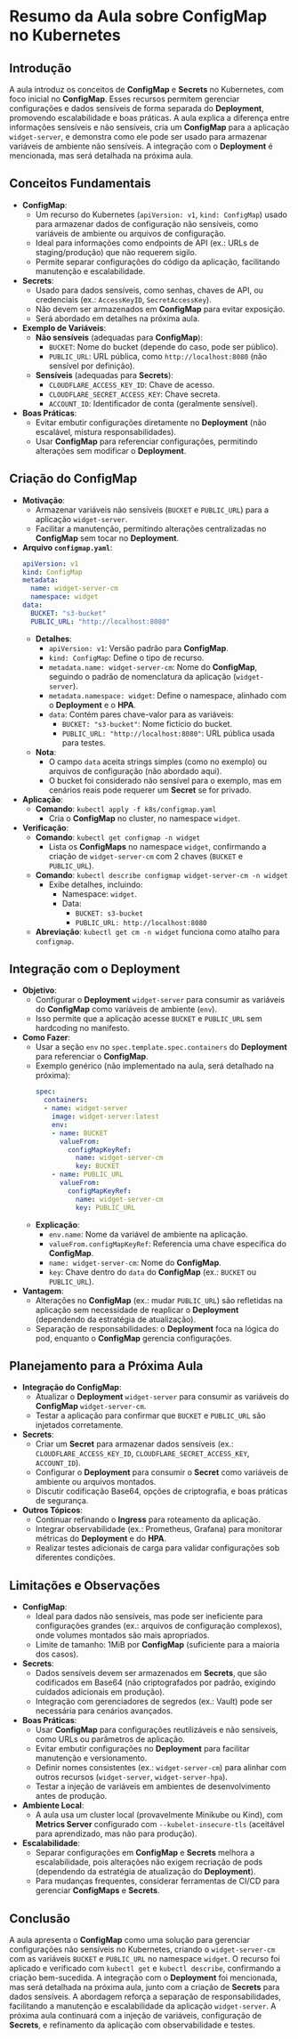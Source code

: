 # Resumo da Aula sobre ConfigMap no Kubernetes

## Introdução
A aula introduz os conceitos de **ConfigMap** e **Secrets** no Kubernetes, com foco inicial no **ConfigMap**. Esses recursos permitem gerenciar configurações e dados sensíveis de forma separada do **Deployment**, promovendo escalabilidade e boas práticas. A aula explica a diferença entre informações sensíveis e não sensíveis, cria um **ConfigMap** para a aplicação `widget-server`, e demonstra como ele pode ser usado para armazenar variáveis de ambiente não sensíveis. A integração com o **Deployment** é mencionada, mas será detalhada na próxima aula.

## Conceitos Fundamentais
- **ConfigMap**:
  - Um recurso do Kubernetes (`apiVersion: v1`, `kind: ConfigMap`) usado para armazenar dados de configuração não sensíveis, como variáveis de ambiente ou arquivos de configuração.
  - Ideal para informações como endpoints de API (ex.: URLs de staging/produção) que não requerem sigilo.
  - Permite separar configurações do código da aplicação, facilitando manutenção e escalabilidade.
- **Secrets**:
  - Usado para dados sensíveis, como senhas, chaves de API, ou credenciais (ex.: `AccessKeyID`, `SecretAccessKey`).
  - Não devem ser armazenados em **ConfigMap** para evitar exposição.
  - Será abordado em detalhes na próxima aula.
- **Exemplo de Variáveis**:
  - **Não sensíveis** (adequadas para **ConfigMap**):
    - `BUCKET`: Nome do bucket (depende do caso, pode ser público).
    - `PUBLIC_URL`: URL pública, como `http://localhost:8080` (não sensível por definição).
  - **Sensíveis** (adequadas para **Secrets**):
    - `CLOUDFLARE_ACCESS_KEY_ID`: Chave de acesso.
    - `CLOUDFLARE_SECRET_ACCESS_KEY`: Chave secreta.
    - `ACCOUNT_ID`: Identificador de conta (geralmente sensível).
- **Boas Práticas**:
  - Evitar embutir configurações diretamente no **Deployment** (não escalável, mistura responsabilidades).
  - Usar **ConfigMap** para referenciar configurações, permitindo alterações sem modificar o **Deployment**.

## Criação do ConfigMap
- **Motivação**:
  - Armazenar variáveis não sensíveis (`BUCKET` e `PUBLIC_URL`) para a aplicação `widget-server`.
  - Facilitar a manutenção, permitindo alterações centralizadas no **ConfigMap** sem tocar no **Deployment**.
- **Arquivo `configmap.yaml`**:
  ```yaml
  apiVersion: v1
  kind: ConfigMap
  metadata:
    name: widget-server-cm
    namespace: widget
  data:
    BUCKET: "s3-bucket"
    PUBLIC_URL: "http://localhost:8080"
  ```
  - **Detalhes**:
    - `apiVersion: v1`: Versão padrão para **ConfigMap**.
    - `kind: ConfigMap`: Define o tipo de recurso.
    - `metadata.name: widget-server-cm`: Nome do **ConfigMap**, seguindo o padrão de nomenclatura da aplicação (`widget-server`).
    - `metadata.namespace: widget`: Define o namespace, alinhado com o **Deployment** e o **HPA**.
    - `data`: Contém pares chave-valor para as variáveis:
      - `BUCKET: "s3-bucket"`: Nome fictício do bucket.
      - `PUBLIC_URL: "http://localhost:8080"`: URL pública usada para testes.
  - **Nota**:
    - O campo `data` aceita strings simples (como no exemplo) ou arquivos de configuração (não abordado aqui).
    - O bucket foi considerado não sensível para o exemplo, mas em cenários reais pode requerer um **Secret** se for privado.
- **Aplicação**:
  - **Comando**: `kubectl apply -f k8s/configmap.yaml`
    - Cria o **ConfigMap** no cluster, no namespace `widget`.
- **Verificação**:
  - **Comando**: `kubectl get configmap -n widget`
    - Lista os **ConfigMaps** no namespace `widget`, confirmando a criação de `widget-server-cm` com 2 chaves (`BUCKET` e `PUBLIC_URL`).
  - **Comando**: `kubectl describe configmap widget-server-cm -n widget`
    - Exibe detalhes, incluindo:
      - Namespace: `widget`.
      - Data:
        - `BUCKET: s3-bucket`
        - `PUBLIC_URL: http://localhost:8080`
  - **Abreviação**: `kubectl get cm -n widget` funciona como atalho para `configmap`.

## Integração com o Deployment
- **Objetivo**:
  - Configurar o **Deployment** `widget-server` para consumir as variáveis do **ConfigMap** como variáveis de ambiente (`env`).
  - Isso permite que a aplicação acesse `BUCKET` e `PUBLIC_URL` sem hardcoding no manifesto.
- **Como Fazer**:
  - Usar a seção `env` no `spec.template.spec.containers` do **Deployment** para referenciar o **ConfigMap**.
  - Exemplo genérico (não implementado na aula, será detalhado na próxima):
    ```yaml
    spec:
      containers:
      - name: widget-server
        image: widget-server:latest
        env:
        - name: BUCKET
          valueFrom:
            configMapKeyRef:
              name: widget-server-cm
              key: BUCKET
        - name: PUBLIC_URL
          valueFrom:
            configMapKeyRef:
              name: widget-server-cm
              key: PUBLIC_URL
    ```
  - **Explicação**:
    - `env.name`: Nome da variável de ambiente na aplicação.
    - `valueFrom.configMapKeyRef`: Referencia uma chave específica do **ConfigMap**.
    - `name: widget-server-cm`: Nome do **ConfigMap**.
    - `key`: Chave dentro do `data` do **ConfigMap** (ex.: `BUCKET` ou `PUBLIC_URL`).
- **Vantagem**:
  - Alterações no **ConfigMap** (ex.: mudar `PUBLIC_URL`) são refletidas na aplicação sem necessidade de reaplicar o **Deployment** (dependendo da estratégia de atualização).
  - Separação de responsabilidades: o **Deployment** foca na lógica do pod, enquanto o **ConfigMap** gerencia configurações.

## Planejamento para a Próxima Aula
- **Integração do ConfigMap**:
  - Atualizar o **Deployment** `widget-server` para consumir as variáveis do **ConfigMap** `widget-server-cm`.
  - Testar a aplicação para confirmar que `BUCKET` e `PUBLIC_URL` são injetados corretamente.
- **Secrets**:
  - Criar um **Secret** para armazenar dados sensíveis (ex.: `CLOUDFLARE_ACCESS_KEY_ID`, `CLOUDFLARE_SECRET_ACCESS_KEY`, `ACCOUNT_ID`).
  - Configurar o **Deployment** para consumir o **Secret** como variáveis de ambiente ou arquivos montados.
  - Discutir codificação Base64, opções de criptografia, e boas práticas de segurança.
- **Outros Tópicos**:
  - Continuar refinando o **Ingress** para roteamento da aplicação.
  - Integrar observabilidade (ex.: Prometheus, Grafana) para monitorar métricas do **Deployment** e do **HPA**.
  - Realizar testes adicionais de carga para validar configurações sob diferentes condições.

## Limitações e Observações
- **ConfigMap**:
  - Ideal para dados não sensíveis, mas pode ser ineficiente para configurações grandes (ex.: arquivos de configuração complexos), onde volumes montados são mais apropriados.
  - Limite de tamanho: 1MiB por **ConfigMap** (suficiente para a maioria dos casos).
- **Secrets**:
  - Dados sensíveis devem ser armazenados em **Secrets**, que são codificados em Base64 (não criptografados por padrão, exigindo cuidados adicionais em produção).
  - Integração com gerenciadores de segredos (ex.: Vault) pode ser necessária para cenários avançados.
- **Boas Práticas**:
  - Usar **ConfigMap** para configurações reutilizáveis e não sensíveis, como URLs ou parâmetros de aplicação.
  - Evitar embutir configurações no **Deployment** para facilitar manutenção e versionamento.
  - Definir nomes consistentes (ex.: `widget-server-cm`) para alinhar com outros recursos (`widget-server`, `widget-server-hpa`).
  - Testar a injeção de variáveis em ambientes de desenvolvimento antes de produção.
- **Ambiente Local**:
  - A aula usa um cluster local (provavelmente Minikube ou Kind), com **Metrics Server** configurado com `--kubelet-insecure-tls` (aceitável para aprendizado, mas não para produção).
- **Escalabilidade**:
  - Separar configurações em **ConfigMap** e **Secrets** melhora a escalabilidade, pois alterações não exigem recriação de pods (dependendo da estratégia de atualização do **Deployment**).
  - Para mudanças frequentes, considerar ferramentas de CI/CD para gerenciar **ConfigMaps** e **Secrets**.

## Conclusão
A aula apresenta o **ConfigMap** como uma solução para gerenciar configurações não sensíveis no Kubernetes, criando o `widget-server-cm` com as variáveis `BUCKET` e `PUBLIC_URL` no namespace `widget`. O recurso foi aplicado e verificado com `kubectl get` e `kubectl describe`, confirmando a criação bem-sucedida. A integração com o **Deployment** foi mencionada, mas será detalhada na próxima aula, junto com a criação de **Secrets** para dados sensíveis. A abordagem reforça a separação de responsabilidades, facilitando a manutenção e escalabilidade da aplicação `widget-server`. A próxima aula continuará com a injeção de variáveis, configuração de **Secrets**, e refinamento da aplicação com observabilidade e testes.